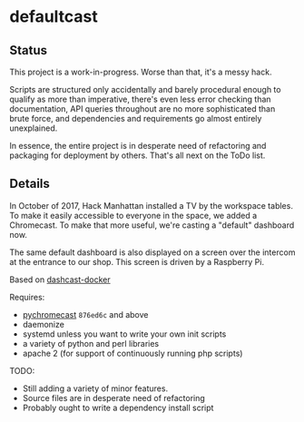 # defaultcast

## Status

This project is a work-in-progress. Worse than that, it's a messy hack.

Scripts are structured only accidentally and barely procedural enough to
qualify as more than imperative, there's even less error checking than
documentation, API queries throughout are no more sophisticated than
brute force, and dependencies and requirements go almost entirely
unexplained.

In essence, the entire project is in desperate need of refactoring and
packaging for deployment by others. That's all next on the ToDo list.

## Details

In October of 2017, Hack Manhattan installed a TV by the workspace tables. To
make it easily accessible to everyone in the space, we added a Chromecast. To
make that more useful, we're casting a "default" dashboard now.

The same default dashboard is also displayed on a screen over the intercom
at the entrance to our shop. This screen is driven by a Raspberry Pi.

Based on [dashcast-docker](https://github.com/madmod/dashcast-docker)

Requires:

* [pychromecast](https://github.com/balloob/pychromecast) `876ed6c` and above
* daemonize
* systemd unless you want to write your own init scripts
* a variety of python and perl libraries
* apache 2 (for support of continuously running php scripts)

TODO:

* Still adding a variety of minor features.
* Source files are in desperate need of refactoring
* Probably ought to write a dependency install script
